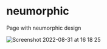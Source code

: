 # neumorphic

Page with neumorphic design

![Screenshot 2022-08-31 at 16 18 25](https://user-images.githubusercontent.com/77541683/187701265-8fa742af-ed68-4d26-b418-06f19ddd9886.png)
